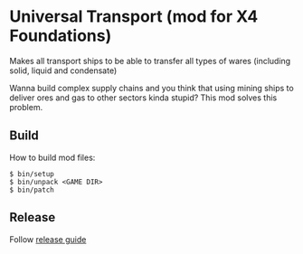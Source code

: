# Universal Transport (mod for X4 Foundations)

Makes all transport ships to be able to transfer all types of wares (including solid, liquid and condensate)

Wanna build complex supply chains and you think that using mining ships to deliver ores and gas to other sectors kinda stupid? This mod solves this problem.

## Build

How to build mod files:

    $ bin/setup
    $ bin/unpack <GAME DIR>
    $ bin/patch

## Release

Follow [release guide](https://www.egosoft.com:8444/confluence/display/XRWIKI/Steam+Workshop+for+X+Rebirth+and+X4)
